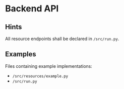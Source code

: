 # Backend API

## Hints

All resource endpoints shall be declared in `/src/run.py`.

## Examples

Files containing example implementations:
* `/src/resources/example.py`
* `/src/run.py`
